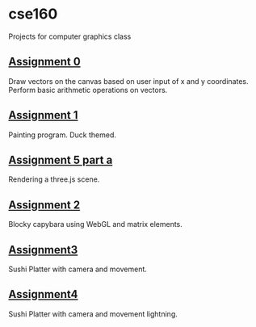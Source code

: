 # cse160
Projects for computer graphics class


## [Assignment 0 ](https://blu-octopus.github.io/cse160/asgn0/asgn0)

Draw vectors on the canvas based on user input  of x and y coordinates.
Perform basic arithmetic operations on vectors.

## [Assignment 1](https://blu-octopus.github.io/cse160/asgn1/asgn1)

Painting program. Duck themed. 

## [Assignment 5 part a](https://blu-octopus.github.io/cse160/asgn5a/asgn5)

Rendering a three.js scene.

## [Assignment 2](https://blu-octopus.github.io/cse160/asgn2/blockyanimal)

Blocky capybara using WebGL and matrix elements.


## [Assignment3](https://blu-octopus.github.io/cse160/asgn3b/world)

Sushi Platter with camera and movement.

## [Assignment4](https://blu-octopus.github.io/cse160/asgn4/world)

Sushi Platter with camera and movement lightning.
